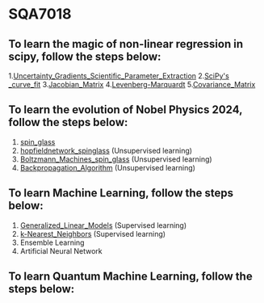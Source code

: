# SQA7018

## To learn the magic of non-linear regression in scipy, follow the steps below:
1.[Uncertainty_Gradients_Scientific_Parameter_Extraction](Uncertainty_Gradients_Scientific_Parameter_Extraction.md)
2.[SciPy's _curve_fit](SciPy's_curve_fit.md)
3.[Jacobian_Matrix](Jacobian_Matrix.md)
4.[Levenberg-Marquardt](Levenberg-Marquardt.md)
5.[Covariance_Matrix](Covariance_Matrix.md)


## To learn the evolution of Nobel Physics 2024, follow the steps below:
1. [spin_glass](spin_glass.md)
2. [hopfieldnetwork_spinglass](hopfieldnetwork_spinglass.md) (Unsupervised learning)
3. [Boltzmann_Machines_spin_glass](Boltzmann_Machines_spin_glass.md) (Unsupervised learning)
4. [Backpropagation_Algorithm](backwardandforwardpropagation.md.md) (Unsupervised learning)

## To learn Machine Learning, follow the steps below:
1. [Generalized_Linear_Models](Generalized_Linear_Models.md) (Supervised learning)
2. [k-Nearest_Neighbors](k-Nearest_Neighbors.md) (Supervised learning)
3. Ensemble Learning
4. Artificial Neural Network

## To learn Quantum Machine Learning, follow the steps below:
